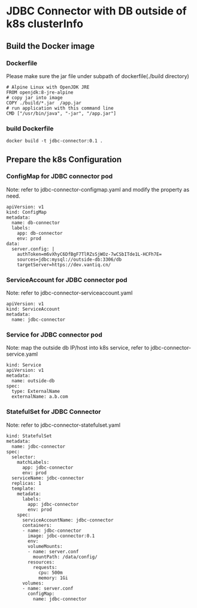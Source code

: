 # JDBC Connector with DB outside of k8s clusterInfo

## Build the Docker image
### Dockerfile
Please make sure the jar file under subpath of dockerfile(./build directory)
```
# Alpine Linux with OpenJDK JRE
FROM openjdk:8-jre-alpine
# copy jar into image
COPY ./build/*.jar  /app.jar
# run application with this command line
CMD ["/usr/bin/java", "-jar", "/app.jar"]
```
### build Dockerfile
```
docker build -t jdbc-connector:0.1 .
```
## Prepare the k8s Configuration
### ConfigMap for JDBC connector pod
Note: refer to jdbc-connector-configmap.yaml and modify the property as need.
```
apiVersion: v1
kind: ConfigMap
metadata:
  name: db-connector
  labels:
    app: db-connector
    env: prod
data:
  server.config: |
    authToken=m6vXhyC6DfBgF7TlRZsSjWOz-7wCSbITde1L-HCFh7E=
    sources=jdbc:mysql://outside-db:3306/db
    targetServer=https://dev.vantiq.cn/
```
### ServiceAccount for JDBC connector pod
Note: refer to jdbc-connector-serviceaccount.yaml
```
apiVersion: v1
kind: ServiceAccount
metadata:
  name: jdbc-connector
```
### Service for JDBC connector pod
Note: map the outside db IP/host into k8s service, refer to jdbc-connector-service.yaml
```
kind: Service
apiVersion: v1
metadata:
  name: outside-db
spec:
  type: ExternalName
  externalName: a.b.com
```
### StatefulSet for JDBC Connector
Note: refer to jdbc-connector-statefulset.yaml
```
kind: StatefulSet
metadata:
  name: jdbc-connector
spec:
  selector:
    matchLabels:
      app: jdbc-connector
      env: prod
  serviceName: jdbc-connector
  replicas: 1
  template:
    metadata:
      labels:
        app: jdbc-connector
        env: prod
    spec:
      serviceAccountName: jdbc-connector
      containers:
      - name: jdbc-connector
        image: jdbc-connector:0.1
        env:
        volumeMounts:
        - name: server.conf
          mountPath: /data/config/
        resources:
          requests:
            cpu: 500m
            memory: 1Gi
      volumes:
      - name: server.conf
        configMap:
          name: jdbc-connector
```          
